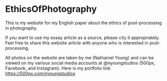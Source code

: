 # EthicsOfPhotography
This is my website for my English paper about the ethics of post-processing in photography.

If you want to use my essay article as a source, please city it appropriately. Feel free to share this website article with anyone who is interested in post-processing.

All photos on the website are taken by me (Nathaniel Young) and can be viewed on my various social media accounts at @nyoungstudios (500px, Facebook, and Instagram).
Here is my portfolio link: https://500px.com/nyoungstudios
